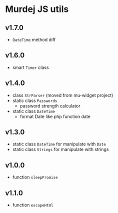 # Murdej JS utils

## v1.7.0

 - `DateTime` method diff

## v1.6.0

 - smart `Timer` class

## v1.4.0

 - class `StrParser` (moved from mu-widget project)
 - static class `Passwords`
   - password strength calculator
 - static class `DateTime`
   - format Date like php function date

## v1.3.0

 - static class `DateTime` for manipulate with `Date`
 - static class `Strings` for manipulate with strings

## v1.0.0

 - function `sleepPromise`

## v1.1.0

 - function `escapeHtml`
